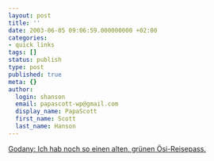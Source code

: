 ```yaml
---
layout: post
title: ''
date: 2003-06-05 09:06:59.000000000 +02:00
categories:
- quick links
tags: []
status: publish
type: post
published: true
meta: {}
author:
  login: shanson
  email: papascott-wp@gmail.com
  display_name: PapaScott
  first_name: Scott
  last_name: Hanson
---
```

<p><a title="Ich auch, ist aber einen alten, grünen US-Reisepass, handgefertigt vom Konsulat " href="http://godany.blogspot.com/2003_06_01_godany_archive.html#105476016100403707">Godany: Ich hab noch so einen alten, grünen Ösi-Reisepass.</a></p>
